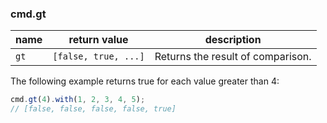 ### cmd.gt

| name        | return value  | description   |
|-------------|---------------|---------------|
| `gt`        | `[false, true, ...]`  | Returns the result of comparison. |

The following example returns true for each value greater than 4:

```js
cmd.gt(4).with(1, 2, 3, 4, 5);
// [false, false, false, false, true]
```
